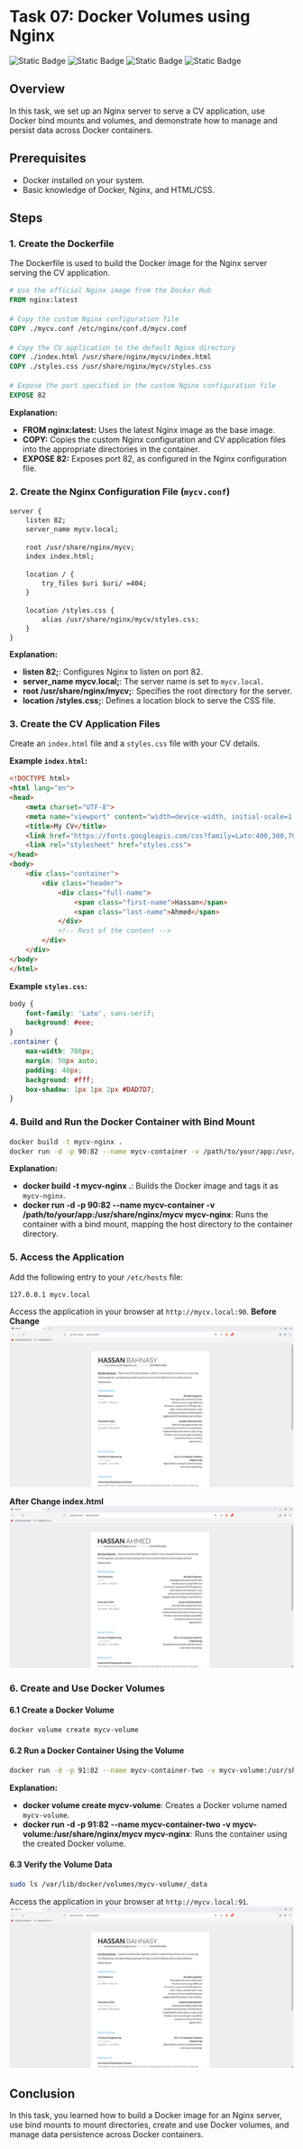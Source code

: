 # Task 07: Docker Volumes using Nginx

![Static Badge](https://img.shields.io/badge/build-Ubuntu-brightgreen?style=flat&logo=ubuntu&label=Linux&labelColor=Orange&color=red) ![Static Badge](https://img.shields.io/badge/Docker-27.0.3-skyblue?style=flat&logo=docker&label=Docker) ![Static Badge](https://img.shields.io/badge/nginx-1.18.0-grey?style=flat&logo=nginx&label=nginx&labelColor=darkgreen&color=grey) ![Static Badge](https://img.shields.io/badge/Linux-Task07-Orange?style=flat&label=DevOps&labelColor=blue&color=gray)

## Overview
In this task, we set up an Nginx server to serve a CV application, use Docker bind mounts and volumes, and demonstrate how to manage and persist data across Docker containers.

## Prerequisites
- Docker installed on your system.
- Basic knowledge of Docker, Nginx, and HTML/CSS.

## Steps

### 1. Create the Dockerfile

The Dockerfile is used to build the Docker image for the Nginx server serving the CV application.

```Dockerfile
# Use the official Nginx image from the Docker Hub
FROM nginx:latest

# Copy the custom Nginx configuration file
COPY ./mycv.conf /etc/nginx/conf.d/mycv.conf

# Copy the CV application to the default Nginx directory
COPY ./index.html /usr/share/nginx/mycv/index.html
COPY ./styles.css /usr/share/nginx/mycv/styles.css

# Expose the port specified in the custom Nginx configuration file
EXPOSE 82
```

**Explanation:**
- **FROM nginx:latest:** Uses the latest Nginx image as the base image.
- **COPY:** Copies the custom Nginx configuration and CV application files into the appropriate directories in the container.
- **EXPOSE 82:** Exposes port 82, as configured in the Nginx configuration file.

### 2. Create the Nginx Configuration File (`mycv.conf`)

```nginx
server {
    listen 82;
    server_name mycv.local;

    root /usr/share/nginx/mycv;
    index index.html;

    location / {
        try_files $uri $uri/ =404;
    }

    location /styles.css {
        alias /usr/share/nginx/mycv/styles.css;
    }
}
```

**Explanation:**
- **listen 82;**: Configures Nginx to listen on port 82.
- **server_name mycv.local;**: The server name is set to `mycv.local`.
- **root /usr/share/nginx/mycv;**: Specifies the root directory for the server.
- **location /styles.css;**: Defines a location block to serve the CSS file.

### 3. Create the CV Application Files

Create an `index.html` file and a `styles.css` file with your CV details.

**Example `index.html`:**
```html
<!DOCTYPE html>
<html lang="en">
<head>
    <meta charset="UTF-8">
    <meta name="viewport" content="width=device-width, initial-scale=1.0">
    <title>My CV</title>
    <link href="https://fonts.googleapis.com/css?family=Lato:400,300,700" rel="stylesheet" type="text/css">
    <link rel="stylesheet" href="styles.css">
</head>
<body>
    <div class="container">
        <div class="header">
            <div class="full-name">
                <span class="first-name">Hassan</span> 
                <span class="last-name">Ahmed</span>
            </div>
            <!-- Rest of the content -->
        </div>
    </div>
</body>
</html>
```

**Example `styles.css`:**
```css
body {
    font-family: 'Lato', sans-serif;
    background: #eee;
}
.container {
    max-width: 700px;
    margin: 50px auto;
    padding: 40px;
    background: #fff;
    box-shadow: 1px 1px 2px #DAD7D7;
}
```

### 4. Build and Run the Docker Container with Bind Mount

```bash
docker build -t mycv-nginx .
docker run -d -p 90:82 --name mycv-container -v /path/to/your/app:/usr/share/nginx/mycv mycv-nginx
```

**Explanation:**
- **docker build -t mycv-nginx .**: Builds the Docker image and tags it as `mycv-nginx`.
- **docker run -d -p 90:82 --name mycv-container -v /path/to/your/app:/usr/share/nginx/mycv mycv-nginx**: Runs the container with a bind mount, mapping the host directory to the container directory.

### 5. Access the Application

Add the following entry to your `/etc/hosts` file:

```
127.0.0.1 mycv.local
```

Access the application in your browser at `http://mycv.local:90`.
**Before Change**
![Before Change](Task7_Part3.png)

**After Change index.html**
![After Change](Task7_Part4.png)

### 6. Create and Use Docker Volumes

#### 6.1 Create a Docker Volume

```bash
docker volume create mycv-volume
```

#### 6.2 Run a Docker Container Using the Volume

```bash
docker run -d -p 91:82 --name mycv-container-two -v mycv-volume:/usr/share/nginx/mycv mycv-nginx
```

**Explanation:**
- **docker volume create mycv-volume**: Creates a Docker volume named `mycv-volume`.
- **docker run -d -p 91:82 --name mycv-container-two -v mycv-volume:/usr/share/nginx/mycv mycv-nginx**: Runs the container using the created Docker volume.

#### 6.3 Verify the Volume Data

```bash
sudo ls /var/lib/docker/volumes/mycv-volume/_data
```

Access the application in your browser at `http://mycv.local:91`.
![mycv](Task7_Part7.png)

## Conclusion

In this task, you learned how to build a Docker image for an Nginx server, use bind mounts to mount directories, create and use Docker volumes, and manage data persistence across Docker containers.
